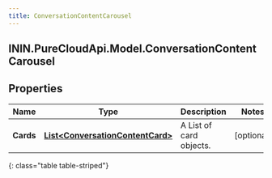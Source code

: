 ```yaml
---
title: ConversationContentCarousel
---
```

## ININ.PureCloudApi.Model.ConversationContentCarousel

## Properties

|Name | Type | Description | Notes|
|------------ | ------------- | ------------- | -------------|
| **Cards** | [**List&lt;ConversationContentCard&gt;**](ConversationContentCard.html) | A List of card objects. | [optional] |
{: class="table table-striped"}


